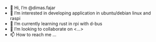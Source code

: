 - 👋 Hi, I’m @dimas.fajar
- 👀 I’m interested in developing application in ubuntu/debian linux and raspi
- 🌱 I’m currently learning rust in rpi with d-bus
- 💞️ I’m looking to collaborate on <...>
- 📫 How to reach me ...

<!---
dfajar/dfajar is a ✨ special ✨ repository because its `README.md` (this file) appears on your GitHub profile.
You can click the Preview link to take a look at your changes.
--->

